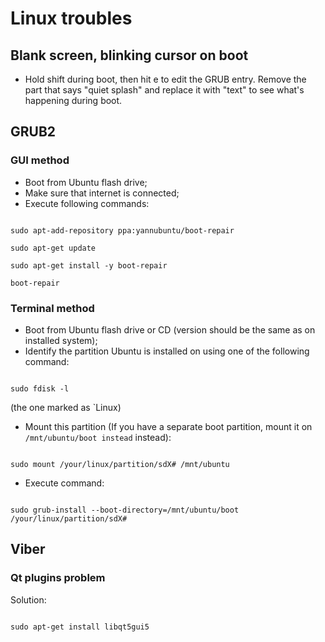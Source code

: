 # Linux troubles

## Blank screen, blinking cursor on boot

- Hold shift during boot, then hit e to edit the GRUB entry. Remove the part that says "quiet splash" and replace it with "text" 
to see what's happening during boot.

## GRUB2

### GUI method

- Boot from Ubuntu flash drive;
- Make sure that internet is connected;
- Execute following commands:

```

sudo apt-add-repository ppa:yannubuntu/boot-repair

sudo apt-get update

sudo apt-get install -y boot-repair

boot-repair

```

### Terminal method

- Boot from Ubuntu flash drive or CD (version should be the same as on installed system);
- Identify the partition Ubuntu is installed on using one of the following command:

```

sudo fdisk -l

```

(the one marked as `Linux)

- Mount this partition (If you have a separate boot partition, mount it on `/mnt/ubuntu/boot instead` instead):

```

sudo mount /your/linux/partition/sdX# /mnt/ubuntu

```

- Execute command:

```

sudo grub-install --boot-directory=/mnt/ubuntu/boot /your/linux/partition/sdX#

```

## Viber

### Qt plugins problem

Solution:

```

sudo apt-get install libqt5gui5

```